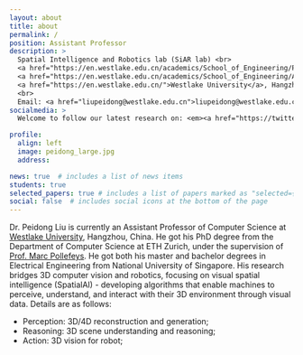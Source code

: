 ```yaml
---
layout: about
title: about
permalink: /
position: Assistant Professor
description: > 
  Spatial Intelligence and Robotics lab (SiAR lab) <br>
  <a href="https://en.westlake.edu.cn/academics/School_of_Engineering/Programs/AI/">Department of Artificial Intelligence</a><br>
  <a href="https://en.westlake.edu.cn/academics/School_of_Engineering/About/Overview/">School of Engineering </a> <br>
  <a href="https://en.westlake.edu.cn/">Westlake University</a>, Hangzhou, China
  <br>
  Email: <a href="liupeidong@westlake.edu.cn">liupeidong@westlake.edu.cn</a>
socialmedia: >
  Welcome to follow our latest research on: <em><a href="https://twitter.com/PeidongLiu_">Twitter</a></em>, <em><a href="https://github.com/WU-CVGL">Github</a></em>, <em><a href="https://www.zhihu.com/people/peterliueth">Zhihu</a></em> !!

profile:
  align: left
  image: peidong_large.jpg
  address: 

news: true  # includes a list of news items
students: true
selected_papers: true # includes a list of papers marked as "selected={true}"
social: false  # includes social icons at the bottom of the page
---
```


Dr. Peidong Liu is currently an Assistant Professor of Computer Science at [Westlake University](https://en.westlake.edu.cn/), Hangzhou, China. He got his PhD degree from the Department of Computer Science at ETH Zurich, under the supervision of [Prof. Marc Pollefeys](https://people.inf.ethz.ch/pomarc/). He got both his master and bachelor degrees in Electrical Engineering from National University of Singapore. His research bridges 3D computer vision and robotics, focusing on visual spatial intelligence (SpatialAI) - developing algorithms that enable machines to perceive, understand, and interact with their 3D environment through visual data. Details are as follows:
- Perception: 3D/4D reconstruction and generation;
- Reasoning: 3D scene understanding and reasoning;
- Action: 3D vision for robot;



